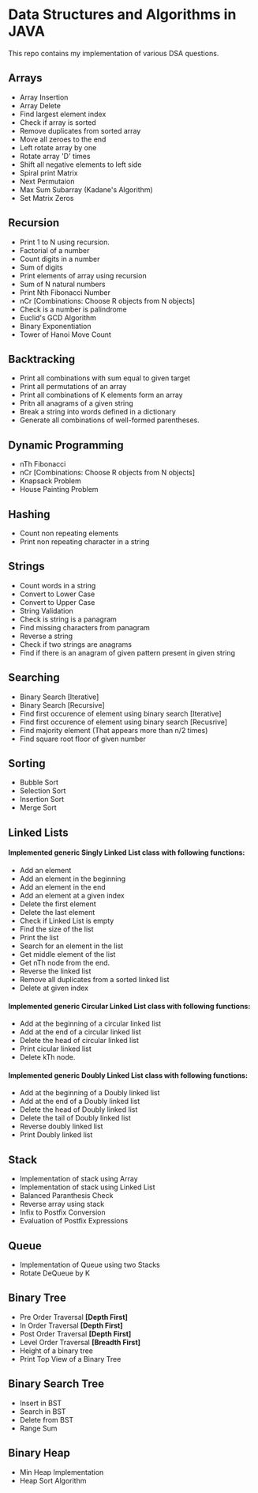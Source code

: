 # Data Structures and Algorithms in JAVA

This repo contains my implementation of various DSA questions.

## Arrays

* Array Insertion
* Array Delete
* Find largest element index
* Check if array is sorted
* Remove duplicates from sorted array
* Move all zeroes to the end
* Left rotate array by one
* Rotate array 'D' times
* Shift all negative elements to left side
* Spiral print Matrix
* Next Permutaion
* Max Sum Subarray (Kadane's Algorithm)
* Set Matrix Zeros

## Recursion

* Print 1 to N using recursion.
* Factorial of a number
* Count digits in a number
* Sum of digits
* Print elements of array using recursion
* Sum of N natural numbers
* Print Nth Fibonacci Number
* nCr [Combinations: Choose R objects from N objects]
* Check is a number is palindrome
* Euclid's GCD Algorithm
* Binary Exponentiation
* Tower of Hanoi Move Count

## Backtracking

* Print all combinations with sum equal to given target
* Print all permutations of an array
* Print all combinations of K elements form an array
* Pritn all anagrams of a given string
* Break a string into words defined in a dictionary    
* Generate all combinations of well-formed parentheses.

## Dynamic Programming

* nTh Fibonacci
* nCr [Combinations: Choose R objects from N objects]
* Knapsack Problem
* House Painting Problem

## Hashing

* Count non repeating elements
* Print non repeating character in a string

## Strings

* Count words in a string
* Convert to Lower Case
* Convert to Upper Case
* String Validation
* Check is string is a panagram
* Find missing characters from panagram
* Reverse a string
* Check if two strings are anagrams
* Find if there is an anagram of given pattern present in given string

## Searching

* Binary Search [Iterative]
* Binary Search [Recursive]
* Find first occurence of element using binary search [Iterative]
* Find first occurence of element using binary search [Recusrive]
* Find majority element (That appears more than n/2 times)
* Find square root floor of given number 

## Sorting 

* Bubble Sort
* Selection Sort
* Insertion Sort
* Merge Sort 

## Linked Lists

#### Implemented generic Singly Linked List class with following functions: 

* Add an element
* Add an element in the beginning
* Add an element in the end
* Add an element at a given index
* Delete the first element
* Delete the last element
* Check if Linked List is empty
* Find the size of the list
* Print the list
* Search for an element in the list
* Get middle element of the list
* Get nTh node from the end.
* Reverse the linked list
* Remove all duplicates from a sorted linked list
* Delete at given index     

#### Implemented generic Circular Linked List class with following functions:  

* Add at the beginning of a circular linked list
* Add at the end of a circular linked list
* Delete the head of circular linked list
* Print cicular linked list
* Delete kTh node.

#### Implemented generic Doubly Linked List class with following functions:  

* Add at the beginning of a Doubly linked list
* Add at the end of a Doubly linked list
* Delete the head of Doubly linked list
* Delete the tail of Doubly linked list
* Reverse doubly linked list
* Print Doubly linked list 

## Stack

* Implementation of stack using Array
* Implementation of stack using Linked List
* Balanced Paranthesis Check
* Reverse array using stack
* Infix to Postfix Conversion
* Evaluation of Postfix Expressions 

## Queue

* Implementation of Queue using two Stacks
* Rotate DeQueue by K

## Binary Tree

* Pre Order Traversal **[Depth First]**
* In Order Traversal **[Depth First]**
* Post Order Traversal **[Depth First]**
* Level Order Traversal **[Breadth First]**
* Height of a binary tree
* Print Top View of a Binary Tree

## Binary Search Tree

* Insert in BST
* Search in BST
* Delete from BST
* Range Sum

## Binary Heap

* Min Heap Implementation
* Heap Sort Algorithm
